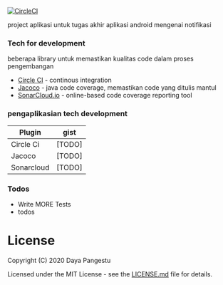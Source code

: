 
[![CircleCI](https://circleci.com/gh/circleci/circleci-docs.svg?style=svg&circle-token=1968f1d0945ea1079dba54e88a2bd3037d31985e)](https://circleci.com/gh/daya-pangestu/tugas-akhir)


project aplikasi untuk tugas akhir aplikasi android mengenai notifikasi


### Tech for development

beberapa library untuk memastikan kualitas code dalam proses pengembangan
* [Circle CI](https://circleci.com) - continous integration
* [Jacoco](https://www.eclemma.org/jacoco/) - java code coverage, memastikan code yang ditulis mantul
* [SonarCloud.io](sonarcloud.io) - online-based code coverage reporting tool


### pengaplikasian tech development

| Plugin | gist |
| ------ | ------ |
| Circle Ci | [TODO] |
| Jacoco | [TODO] |
| Sonarcloud | [TODO] |

### Todos

 - Write MORE Tests
 - todos



# License

Copyright (C) 2020 Daya Pangestu

Licensed under the MIT License - see the [LICENSE.md](LICENSE.md) file for details.
